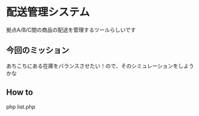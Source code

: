# 配送管理システム

拠点A/B/C間の商品の配送を管理するツールらしいです

## 今回のミッション

あちこちにある在庫をバランスさせたい！ので、そのシミュレーションをしようかな

## How to

php list.php